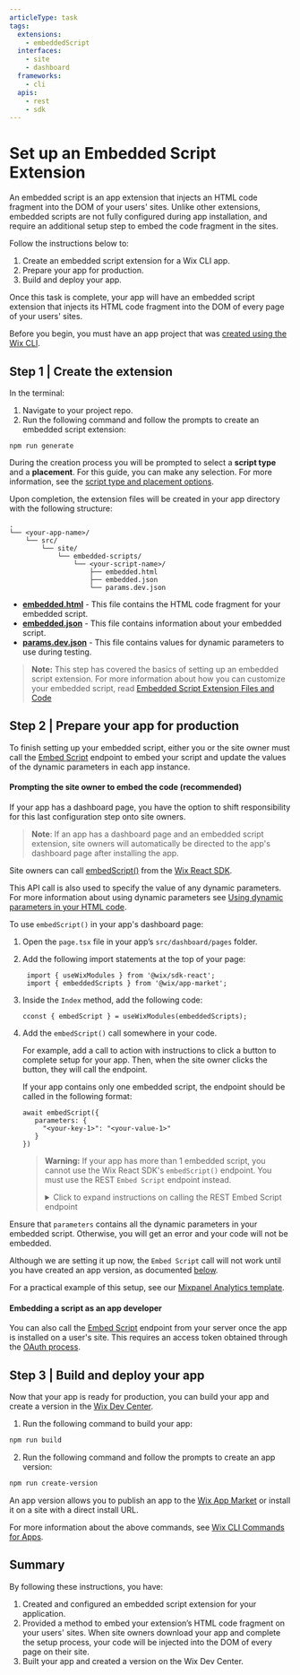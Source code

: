 ```yaml
---
articleType: task
tags: 
  extensions: 
    - embeddedScript
  interfaces:
    - site
    - dashboard
  frameworks: 
    - cli
  apis:
    - rest
    - sdk
---
```


# Set up an Embedded Script Extension

An embedded script is an app extension that injects an HTML code fragment into the DOM of your users' sites. Unlike other extensions, embedded scripts are not fully configured during app installation, and require an additional setup step to embed the code fragment in the sites.

Follow the instructions below to:

1. Create an embedded script extension for a Wix CLI app.
2. Prepare your app for production.
3. Build and deploy your app.

Once this task is complete, your app will have an embedded script extension that injects its HTML code fragment into the DOM of every page of your users' sites.

Before you begin, you must have an app project that was [created using the Wix CLI](https://dev.wix.com/docs/build-apps/developer-tools/cli/get-started/quick-start).

## Step 1 | Create the extension

In the terminal:
1. Navigate to your project repo.
2. Run the following command and follow the prompts to create an embedded script extension:

```tsx
npm run generate
```

During the creation process you will be prompted to select a **script type** and a **placement**. For this guide, you can make any selection. For more information, see the [script type and placement options](./embedded-script-extension-files-and-code.md#embeddedjson).

Upon completion, the extension files will be created in your app directory with the following structure:

  ```tsx
  .
  └── <your-app-name>/
      └── src/
          └── site/
              └── embedded-scripts/
                  └── <your-script-name>/
                      ├── embedded.html
                      ├── embedded.json
                      └── params.dev.json
  ```

+ [**embedded.html**](./embedded-script-extension-files-and-code.md#embeddedhtml) - This file contains the HTML code fragment for your embedded script.
+ [**embedded.json**](./embedded-script-extension-files-and-code.md#embeddedjson) - This file contains information about your embedded script.
+ [**params.dev.json**](./embedded-script-extension-files-and-code.md#paramsdevjson) - This file contains values for dynamic parameters to use during testing.

> **Note:** This step has covered the basics of setting up an embedded script extension. For more information about how you can customize your embedded script, read [Embedded Script Extension Files and Code](./embedded-script-extension-files-and-code.md)

## Step 2 | Prepare your app for production

To finish setting up your embedded script, either you or the site owner must call the [Embed Script](https://dev.wix.com/docs/rest/api-reference/app-management/apps/embedded-scripts/embed-script) endpoint to embed your script and update the values of the dynamic parameters in each app instance.

#### Prompting the site owner to embed the code (recommended)

If your app has a dashboard page, you have the option to shift responsibility for this last configuration step onto site owners.

>**Note**: If an app has a dashboard page and an embedded script extension, site owners will automatically be directed to the app's dashboard page after installing the app.

Site owners can call [embedScript()](https://dev.wix.com/docs/sdk/backend-modules/app-market/embedded-scripts/embed-script) from the [Wix React SDK](https://dev.wix.com/docs/sdk/core-modules/sdk-react/introduction).

This API call is also used to specify the value of any dynamic parameters. For more information about using dynamic parameters see [Using dynamic parameters in your HTML code](./embedded-script-extension-files-and-code.md#using-dynamic-parameters-in-your-html-code).

To use `embedScript()` in your app's dashboard page:

1. Open the `page.tsx` file in your app’s `src/dashboard/pages` folder.
1. Add the following import statements at the top of your page:

     ```tsx
      import { useWixModules } from '@wix/sdk-react';
      import { embeddedScripts } from '@wix/app-market';
      ```

1. Inside the `Index` method, add the following code:

      ```tsx
      cconst { embedScript } = useWixModules(embeddedScripts);
      ```

1. Add the `embedScript()` call somewhere in your code.

    For example, add a call to action with instructions to click a button to complete setup for your app. Then, when the site owner clicks the button, they will call the endpoint.
    
    If your app contains only one embedded script, the endpoint should be called in the following format:

    ```tsx
    await embedScript({
       parameters: {
         "<your-key-1>": "<your-value-1>"
       }
    })
    ```
    <blockquote class="warning">
    
    __Warning:__
    If your app has more than 1 embedded script, you cannot use the Wix React SDK's `embedScript()` endpoint. You must use the REST `Embed Script` endpoint instead. 

    <details>
    
    <summary> Click to expand instructions on calling the REST Embed Script endpoint</summary>
    
    </br> 
    
    You can call the REST [Embed Script](https://dev.wix.com/docs/rest/api-reference/app-management/apps/embedded-scripts/embed-script) endpoint using the `fetch` method from the [Wix React SDK](https://dev.wix.com/docs/sdk/api-reference/sdk-react/setup).
    
    This API call is also used to specify the value of any dynamic parameters. For more information about using dynamic parameters see [Using dynamic parameters in your HTML code](./embedded-script-extension-files-and-code.md#using-dynamic-parameters-in-your-html-code).
    
    To use the `fetch` method in your app's dashboard page:
    
    1. Open the `page.tsx` file in your app’s `src/dashboard/pages` folder.
    1. Add the following import statement at the top of your page:
    
         ```tsx
          import { useWix } from "@wix/sdk-react";
          ```
    
    1. Inside the `Index` method, add the following code:
    
          ```tsx
          const { fetch } = useWix();
          ```
    
    1. Add the `fetch` call somewhere in your code.
    
          For example, add a call to action with instructions to click a button to complete setup for your app. Then, when the site owner clicks the button, they will call the fetch method.
          
          If your app contains only one embedded script, the fetch method call should be in the following format:
          
            ```tsx
            fetch('https://www.wixapis.com/apps/v1/scripts', {
              method : 'post',
              headers : {'content-type':'application/json'},
              body : JSON.stringify({
                "properties": {
                  "parameters": {
                    "<your-key-1>": "<your-value-1>",
                    "<your-key-2>": "<your-value-2>",
                  }
                }
              })
            })
            ```
          
          If your app contains more than one embedded script, you must also pass a `componentId` using the `id` value defined in your `embedded.json` file. In this situation, your call should be in the following format:
        
          ```tsx
          fetch('https://www.wixapis.com/apps/v1/scripts', {
            method : 'post',
            headers : {'content-type':'application/json'},
            body : JSON.stringify({
              "properties": {
                "parameters": {
                  "<your-key-1>": "<your-value-1>",
                  "<your-key-2>": "<your-value-2>",
                }
              },
              "componentId": <your-component-id>
            })
          })
          ```
        If your app only has 1 embedded script, don't pass the `componentId` in the request body. This action could break your app in production. The `componentId` is only relevant for apps with more than 1 embedded script.
        
    </details>
    </blockquote>

Ensure that `parameters` contains all the dynamic parameters in your embedded script. Otherwise, you will get an error and your code will not be embedded.

Although we are setting it up now, the `Embed Script` call will not work until you have created an app version, as documented [below](#step-3--build-and-deploy-your-app). 

For a practical example of this setup, see our [Mixpanel Analytics template](https://github.com/wix/cli-app-templates/tree/master/mixpanel-analytics).

#### Embedding a script as an app developer

You can also call the [Embed Script](https://dev.wix.com/docs/rest/api-reference/app-management/apps/embedded-scripts/embed-script) endpoint from your server once the app is installed on a user's site. This requires an access token obtained through the [OAuth process](https://dev.wix.com/docs/build-apps/build-your-app/authentication/oauth).

## Step 3 | Build and deploy your app

Now that your app is ready for production, you can build your app and create a version in the [Wix Dev Center](https://dev.wix.com/apps/my-apps?viewId=active-apps-view). 

1. Run the following command to build your app:

  ```bash
  npm run build
  ```

2. Run the following command and follow the prompts to create an app version:

  ```bash
  npm run create-version
  ```

An app version allows you to publish an app to the [Wix App Market](https://www.wix.com/app-market) or install it on a site with a direct install URL.

For more information about the above commands, see [Wix CLI Commands for Apps](https://dev.wix.com/docs/build-apps/developer-tools/cli/wix-cli-for-apps/commands).

## Summary

By following these instructions, you have:

1. Created and configured an embedded script extension for your application.
2. Provided a method to embed your extension’s HTML code fragment on your users' sites. When site owners download your app and complete the setup process, your code will be injected into the DOM of every page on their site.
3. Built your app and created a version on the Wix Dev Center.

